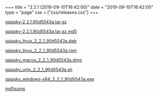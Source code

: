 +++
title = "2.2.1 (2019-09-10T16:42:00)"
date = "2019-09-10T16:42:00"
type = "page"
css = ["css/releases.css"]
+++

<section class="download-links">

<div class="package">

[gaiasky-2.2.1.90d5543a.tar.gz](https://gaia.ari.uni-heidelberg.de/gaiasky/releases/2.2.1.90d5543a/gaiasky-2.2.1.90d5543a.tar.gz)

</div>
<div class="package">

[gaiasky-2.2.1.90d5543a.tar.gz.md5](https://gaia.ari.uni-heidelberg.de/gaiasky/releases/2.2.1.90d5543a/gaiasky-2.2.1.90d5543a.tar.gz.md5)

</div>
<div class="package">

[gaiasky_linux_2_2_1_90d5543a.deb](https://gaia.ari.uni-heidelberg.de/gaiasky/releases/2.2.1.90d5543a/gaiasky_linux_2_2_1_90d5543a.deb)

</div>
<div class="package">

[gaiasky_linux_2_2_1_90d5543a.rpm](https://gaia.ari.uni-heidelberg.de/gaiasky/releases/2.2.1.90d5543a/gaiasky_linux_2_2_1_90d5543a.rpm)

</div>
<div class="package">

[gaiasky_macos_2_2_1_90d5543a.dmg](https://gaia.ari.uni-heidelberg.de/gaiasky/releases/2.2.1.90d5543a/gaiasky_macos_2_2_1_90d5543a.dmg)

</div>
<div class="package">

[gaiasky_unix_2_2_1_90d5543a.sh](https://gaia.ari.uni-heidelberg.de/gaiasky/releases/2.2.1.90d5543a/gaiasky_unix_2_2_1_90d5543a.sh)

</div>
<div class="package">

[gaiasky_windows-x64_2_2_1_90d5543a.exe](https://gaia.ari.uni-heidelberg.de/gaiasky/releases/2.2.1.90d5543a/gaiasky_windows-x64_2_2_1_90d5543a.exe)

</div>
<div class="package">

[md5sums](https://gaia.ari.uni-heidelberg.de/gaiasky/releases/2.2.1.90d5543a/md5sums)

</div>


</section>
